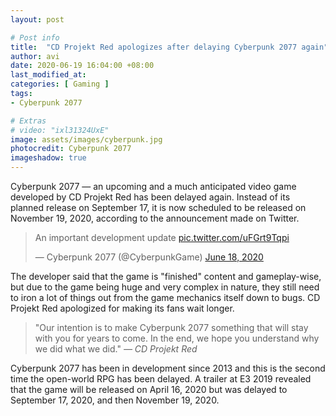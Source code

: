 ```yaml
---
layout: post

# Post info
title:  "CD Projekt Red apologizes after delaying Cyberpunk 2077 again"
author: avi
date: 2020-06-19 16:04:00 +08:00
last_modified_at:
categories: [ Gaming ]
tags:
- Cyberpunk 2077

# Extras
# video: "ixl31324UxE"
image: assets/images/cyberpunk.jpg
photocredit: Cyberpunk 2077
imageshadow: true
---
```

Cyberpunk 2077 — an upcoming and a much anticipated video game developed by CD Projekt Red has been delayed again. Instead of its planned release on September 17, it is now scheduled to be released on November 19, 2020, according to the announcement made on Twitter. 

<blockquote class="twitter-tweet" data-theme="dark"><p lang="en" dir="ltr">An important development update <a href="https://t.co/uFGrt9Tqpi">pic.twitter.com/uFGrt9Tqpi</a></p>&mdash; Cyberpunk 2077 (@CyberpunkGame) <a href="https://twitter.com/CyberpunkGame/status/1273647385294626816?ref_src=twsrc%5Etfw">June 18, 2020</a></blockquote> <script async src="https://platform.twitter.com/widgets.js" charset="utf-8"></script>

The developer said that the game is "finished" content and gameplay-wise, but due to the game being huge and very complex in nature, they still need to iron a lot of things out from the game mechanics itself down to bugs. CD Projekt Red apologized for making its fans wait longer.

> "Our intention is to make Cyberpunk 2077 something that will stay with you for years to come. In the end, we hope you understand why we did what we did." <cite>— CD Projekt Red</cite>

Cyberpunk 2077 has been in development since 2013 and this is the second time the open-world RPG has been delayed. A trailer at E3 2019 revealed that the game will be released on April 16, 2020 but was delayed to September 17, 2020, and then November 19, 2020.